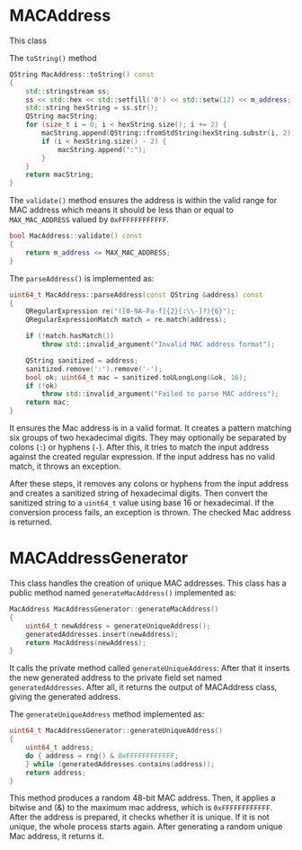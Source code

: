 # MACAddress
This class 

The `toString()` method 
```cpp
QString MacAddress::toString() const
{
    std::stringstream ss;
    ss << std::hex << std::setfill('0') << std::setw(12) << m_address;
    std::string hexString = ss.str();
    QString macString;
    for (size_t i = 0; i < hexString.size(); i += 2) {
        macString.append(QString::fromStdString(hexString.substr(i, 2)));
        if (i < hexString.size() - 2) {
            macString.append(":");
        }
    }
    return macString;
}
```

The `validate()` method ensures the address is within the valid range for MAC address which means it should be less than or equal to `MAX_MAC_ADDRESS` valued by `0xFFFFFFFFFFFF`.
```cpp
bool MacAddress::validate() const
{
    return m_address <= MAX_MAC_ADDRESS;
}
```

The `parseAddress()` is implemented as:
```cpp
uint64_t MacAddress::parseAddress(const QString &address) const
{
    QRegularExpression re("([0-9A-Fa-f]{2}[:\\-]?){6}");
    QRegularExpressionMatch match = re.match(address);

    if (!match.hasMatch())
        throw std::invalid_argument("Invalid MAC address format");

    QString sanitized = address;
    sanitized.remove(':').remove('-');
    bool ok; uint64_t mac = sanitized.toULongLong(&ok, 16);
    if (!ok)
        throw std::invalid_argument("Failed to parse MAC address");
    return mac;
}

```
It ensures the Mac address is in a valid format.
It creates a pattern matching six groups of two hexadecimal digits. They may optionally be separated by colons (`:`) or hyphens (`-`).
After this, it tries to match the input address against the created regular expression.
If the input address has no valid match, it throws an exception.

After these steps, it removes any colons or hyphens from the input address and creates a sanitized string of hexadecimal digits.
Then convert the sanitized string to a `uint64_t` value using base 16 or hexadecimal. If the conversion process fails, an exception is thrown.
The checked Mac address is returned.

# MACAddressGenerator
This class handles the creation of unique MAC addresses.
This class has a public method named `generateMacAddress()` implemented as:

```cpp
MacAddress MacAddressGenerator::generateMacAddress()
{
    uint64_t newAddress = generateUniqueAddress();
    generatedAddresses.insert(newAddress);
    return MacAddress(newAddress);
}
```
It calls the private method called `generateUniqueAddress`:
After that it inserts the new generated address to the private field set named `generatedAddresses`.
After all, it returns the output of MACAddress class, giving the generated address.

The `generateUniqueAddress` method implemented as:

```cpp
uint64_t MacAddressGenerator::generateUniqueAddress()
{
    uint64_t address;
    do { address = rng() & 0xFFFFFFFFFFFF;
    } while (generatedAddresses.contains(address));
    return address;
}
```

This method produces a random 48-bit MAC address. 
Then, it applies a bitwise and (&) to the maximum mac address, which is `0xFFFFFFFFFFFF`.
After the address is prepared, it checks whether it is unique. If it is not unique, the whole process starts again.
After generating a random unique Mac address, it returns it.

